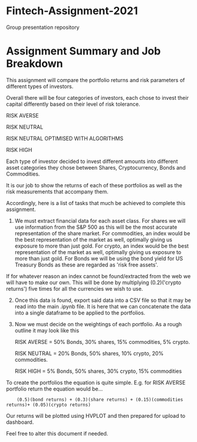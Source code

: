 # Fintech-Assignment-2021
Group presentation repository 

# Assignment Summary and Job Breakdown

This assignment will compare the portfolio returns and risk parameters of different types of investors. 

Overall there will be four categories of investors, each chose to invest their capital differently based on their level of risk tolerance.

RISK AVERSE

RISK NEUTRAL

RISK NEUTRAL OPTIMISED WITH ALGORITHMS

RISK HIGH


Each type of investor decided to invest different amounts into different asset categories they chose between Shares, Cryptocurrency, Bonds and Commodities. 


It is our job to show the returns of each of these portfolios as well as the risk measurements that accompany them. 



Accordingly, here is a list of tasks that much be achieved to complete this assignment. 
1. We must extract financial data for each asset class. 
	For shares we will use information from the S&P 500 as this will be the most accurate representation of the share market.
	For commodities, an index would be the best representation of the market as well, optimally giving us exposure to more than just gold.
	For crypto, an index would be the best representation of the market as well, optimally giving us exposure to more than just gold.
	For Bonds we will be using the bond yield for US Treasury Bonds as these are regarded as 'risk free assets'. 
	

If for whatever reason an index cannot be found/extracted from the web we will have to make our own. This will be done by multiplying (0.2)('crypto returns') five times for all the currencies we wish to use.


2. Once this data is found, export said data into a CSV file so that it may be read into the main .ipynb file. It is here that we can concatenate the data into a single dataframe to be applied to the portfolios.

3. Now we must decide on the weightings of each portfolio. As a rough outline it may look like this 

	RISK AVERSE = 50% Bonds, 30% shares, 15% commodities, 5% crypto.

	RISK NEUTRAL = 20% Bonds, 50% shares, 10% crypto, 20% commodities.

	RISK HIGH = 5% Bonds, 50% shares, 30% crypto, 15% commodities


To create the portfolios the equation is quite simple. E.g. for RISK AVERSE portfolio return the equation would be... 

		(0.5)(bond returns) + (0.3)(share returns) + (0.15)(commodities returns)+ (0.05)(crypto returns) 

Our returns will be plotted using HVPLOT and then prepared for upload to dashboard. 


Feel free to alter this document if needed.

